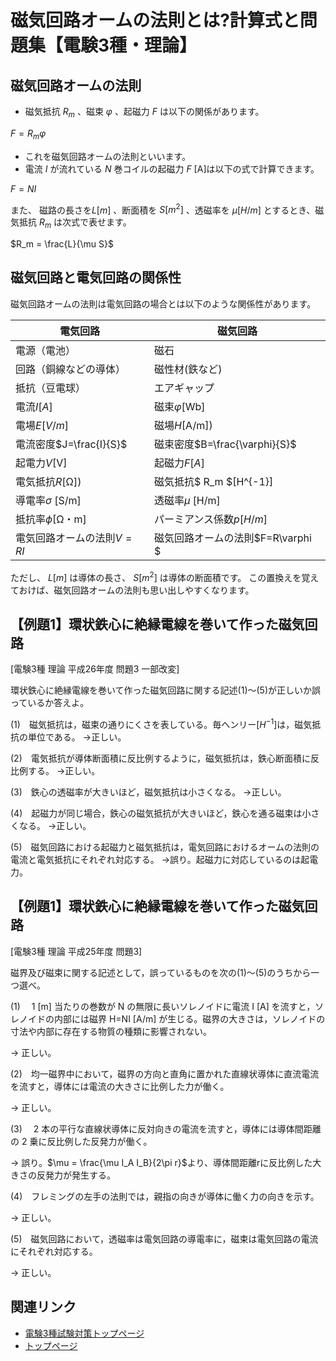# 磁気回路オームの法則とは?計算式と問題集【電験3種・理論】

## 磁気回路オームの法則

- 磁気抵抗 $R_m$ 、磁束 $\varphi$ 、起磁力 $F$ は以下の関係があります。

$F=R_m \varphi$

- これを磁気回路オームの法則といいます。
- 電流 $I$ が流れている $N$ 巻コイルの起磁力 $F$ [A]は以下の式で計算できます。


$F=NI$

また、 磁路の長さを$L[m]$ 、断面積を $S[m^2]$ 、透磁率を $\mu[H/m]$ とするとき、磁気抵抗 $R_m$ は次式で表せます。

$R_m = \frac{L}{\mu S}$


## 磁気回路と電気回路の関係性

磁気回路オームの法則は電気回路の場合とは以下のような関係性があります。

電気回路|磁気回路
--|--
電源（電池）|磁石
回路（銅線などの導体）|磁性材(鉄など)
抵抗（豆電球）|エアギャップ
電流$I[A]$|磁束$\varphi$[Wb]
電場$E[V/m]$|磁場$H$[A/m])
電流密度$J=\frac{I}{S}$|磁束密度$B=\frac{\varphi}{S}$
起電力$V$[V]|起磁力$F[A]$
電気抵抗$R$[Ω])|磁気抵抗$ R_m $[H^{-1}]
導電率$\sigma$ [S/m]|透磁率$\mu$ [H/m]
抵抗率$\phi$[Ω・m]|パーミアンス係数$p[H/m]$
電気回路オームの法則$V=RI$|磁気回路オームの法則$F=R\varphi $

ただし、 $L[m]$ は導体の長さ、 $S[m^2]$ は導体の断面積です。
この置換えを覚えておけば、磁気回路オームの法則も思い出しやすくなります。

## 【例題1】環状鉄心に絶縁電線を巻いて作った磁気回路

[電験3種 理論 平成26年度 問題3 一部改変]

環状鉄心に絶縁電線を巻いて作った磁気回路に関する記述(1)～(5)が正しいか誤っているか答えよ。

(1)　磁気抵抗は，磁束の通りにくさを表している。毎ヘンリー[$H^{−1}$]は，磁気抵抗の単位である。 
→正しい。

(2)　電気抵抗が導体断面積に反比例するように，磁気抵抗は，鉄心断面積に反比例する。 
→正しい。

(3)　鉄心の透磁率が大きいほど，磁気抵抗は小さくなる。 
→正しい。

(4)　起磁力が同じ場合，鉄心の磁気抵抗が大きいほど，鉄心を通る磁束は小さくなる。 
→正しい。

(5)　磁気回路における起磁力と磁気抵抗は，電気回路におけるオームの法則の電流と電気抵抗にそれぞれ対応する。 
→誤り。起磁力に対応しているのは起電力。


## 【例題1】環状鉄心に絶縁電線を巻いて作った磁気回路

[電験3種 理論 平成25年度 問題3]

磁界及び磁束に関する記述として，誤っているものを次の(1)～(5)のうちから一つ選べ。

(1)　 1 [m] 当たりの巻数が N の無限に長いソレノイドに電流 I [A] を流すと，ソレノイドの内部には磁界 H=NI [A/m] が生じる。磁界の大きさは，ソレノイドの寸法や内部に存在する物質の種類に影響されない。

→ 正しい。

(2)　均一磁界中において，磁界の方向と直角に置かれた直線状導体に直流電流を流すと，導体には電流の大きさに比例した力が働く。

→ 正しい。

(3)　 2 本の平行な直線状導体に反対向きの電流を流すと，導体には導体間距離の 2 乗に反比例した反発力が働く。

→ 誤り。$\mu = \frac{\mu I_A I_B}{2\pi r}$より、導体間距離rに反比例した大きさの反発力が発生する。

(4)　フレミングの左手の法則では，親指の向きが導体に働く力の向きを示す。

→ 正しい。

(5)　磁気回路において，透磁率は電気回路の導電率に，磁束は電気回路の電流にそれぞれ対応する。

→ 正しい。

## 関連リンク

- [電験3種試験対策トップページ](../index.md)
- [トップページ](../../../index.md)
